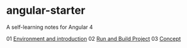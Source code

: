 # angular-starter

A self-learning notes for Angular 4

01 [Environment and introduction]
02 [Run and Build Project]
03 [Concept]

[Environment and introduction]: <https://github.com/sean1093/angular-starter/blob/master/01.environment-and-introduction.md>

[Run and Build Project]: <https://github.com/sean1093/angular-starter/blob/master/02.run-and-build-project.md>

[Concept]: <https://github.com/sean1093/angular-starter/blob/master/03.concept.md>
